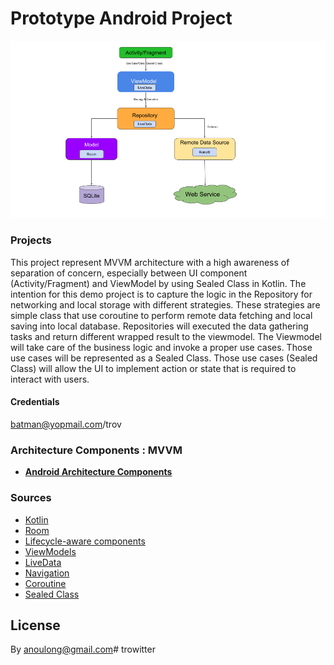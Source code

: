 Prototype Android Project
===================================


![](mvvm.png)

### Projects

This project represent MVVM architecture with a high awareness of separation of concern, especially between UI component (Activity/Fragment) and ViewModel by using Sealed Class in Kotlin.
The intention for this demo project is to capture the logic in the Repository for networking and local storage with different strategies. 
These strategies are simple class that use coroutine to perform remote data fetching and local saving into local database. 
Repositories will executed the data gathering tasks  and return different wrapped result to the viewmodel. 
The Viewmodel will take care of the business logic and invoke a proper use cases. Those use cases will be represented as a Sealed Class. 
Those use cases (Sealed Class) will allow the UI to implement action or state that is required to interact with users.


#### Credentials 
batman@yopmail.com/trov

### Architecture Components : MVVM

* **[Android Architecture Components](https://developer.android.com/topic/libraries/architecture/)** 

### Sources

- [Kotlin](https://developer.android.com/kotlin/)
- [Room](https://developer.android.com/topic/libraries/architecture/room)
- [Lifecycle-aware components](https://developer.android.com/topic/libraries/architecture/lifecycle)
- [ViewModels](https://developer.android.com/topic/libraries/architecture/viewmodel)
- [LiveData](https://developer.android.com/topic/libraries/architecture/livedata)
- [Navigation](https://developer.android.com/topic/libraries/architecture/navigation/)
- [Coroutine](https://youtu.be/EOjq4OIWKqM?t=1302)
- [Sealed Class](https://thoughtbot.com/blog/finite-state-machines-android-kotlin-good-times)


License
-------

By anoulong@gmail.com# trowitter
